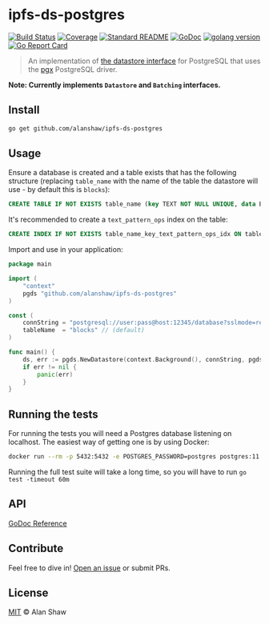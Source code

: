 # ipfs-ds-postgres

[![Build Status](https://travis-ci.org/alanshaw/ipfs-ds-postgres.svg?branch=master)](https://travis-ci.org/alanshaw/ipfs-ds-postgres)
[![Coverage](https://codecov.io/gh/alanshaw/ipfs-ds-postgres/branch/master/graph/badge.svg)](https://codecov.io/gh/alanshaw/ipfs-ds-postgres)
[![Standard README](https://img.shields.io/badge/readme%20style-standard-brightgreen.svg)](https://github.com/RichardLitt/standard-readme)
[![GoDoc](http://img.shields.io/badge/godoc-reference-5272B4.svg)](https://godoc.org/github.com/alanshaw/ipfs-ds-postgres)
[![golang version](https://img.shields.io/badge/golang-%3E%3D1.14.0-orange.svg)](https://golang.org/)
[![Go Report Card](https://goreportcard.com/badge/github.com/alanshaw/ipfs-ds-postgres)](https://goreportcard.com/report/github.com/alanshaw/ipfs-ds-postgres)

> An implementation of [the datastore interface](https://github.com/ipfs/go-datastore) for PostgreSQL that uses the [pgx](https://github.com/jackc/pgx) PostgreSQL driver.

**Note: Currently implements `Datastore` and `Batching` interfaces.**

## Install

```sh
go get github.com/alanshaw/ipfs-ds-postgres
```

## Usage

Ensure a database is created and a table exists that has the following structure (replacing `table_name` with the name of the table the datastore will use - by default this is `blocks`):

```sql
CREATE TABLE IF NOT EXISTS table_name (key TEXT NOT NULL UNIQUE, data BYTEA)
```

It's recommended to create a `text_pattern_ops` index on the table:

```sql
CREATE INDEX IF NOT EXISTS table_name_key_text_pattern_ops_idx ON table_name (key text_pattern_ops)
```

Import and use in your application:

```go
package main

import (
	"context"
	pgds "github.com/alanshaw/ipfs-ds-postgres"
)

const (
	connString = "postgresql://user:pass@host:12345/database?sslmode=require"
	tableName  = "blocks" // (default)
)

func main() {
	ds, err := pgds.NewDatastore(context.Background(), connString, pgds.Table(tableName))
	if err != nil {
		panic(err)
	}
}
```

## Running the tests

For running the tests you will need a Postgres database listening on localhost. The easiest way of getting one is by using Docker:

``` sh
docker run --rm -p 5432:5432 -e POSTGRES_PASSWORD=postgres postgres:11.14-alpine &
```

Running the full test suite will take a long time, so you will have to run `go test -timeout 60m`

## API

[GoDoc Reference](https://godoc.org/github.com/alanshaw/ipfs-ds-postgres)

## Contribute

Feel free to dive in! [Open an issue](https://github.com/alanshaw/ipfs-ds-postgres/issues/new) or submit PRs.

## License

[MIT](LICENSE) © Alan Shaw
